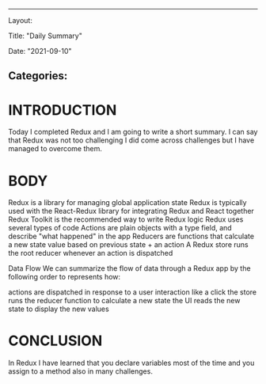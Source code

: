 
---
Layout:

Title: "Daily Summary"

Date: "2021-09-10"

Categories:
---

# INTRODUCTION
Today I completed Redux and I am going to write a short summary. I can say that Redux was not too challenging I did come across challenges but I have managed to overcome them.
# BODY
Redux is a library for managing global application state
Redux is typically used with the React-Redux library for integrating Redux and React together
Redux Toolkit is the recommended way to write Redux logic
Redux uses several types of code
Actions are plain objects with a type field, and describe "what happened" in the app
Reducers are functions that calculate a new state value based on previous state + an action
A Redux store runs the root reducer whenever an action is dispatched

Data Flow
We can summarize the flow of data through a Redux app by the following order to represents how:

actions are dispatched in response to a user interaction like a click
the store runs the reducer function to calculate a new state
the UI reads the new state to display the new values

# CONCLUSION
In Redux I have learned that you declare variables most of the time and you assign to a method also in many challenges.
